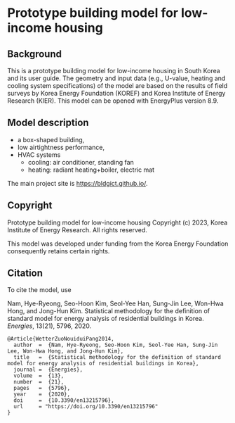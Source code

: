 # Prototype building model for low-income housing

## Background
This is a prototype building model for low-income housing in South Korea and its user guide. The geometry and input data (e.g., U-value, heating and cooling system specifications) of the model are based on the results of field surveys by Korea Energy Foundation (KOREF) and Korea Institute of Energy Research (KIER). This model can be opened with EnergyPlus version 8.9.

## Model description

- a box-shaped building,
- low airtightness performance,
- HVAC systems
  - cooling: air conditioner, standing fan
  - heating: radiant heating+boiler, electric mat

The main project site is https://bldgict.github.io/.

## Copyright

Prototype building model for low-income housing Copyright (c) 2023, Korea Institute of Energy Research. All rights reserved.

This model was developed under funding from the Korea Energy Foundation consequently retains certain rights.

## Citation

To cite the model, use

Nam, Hye-Ryeong, Seo-Hoon Kim, Seol-Yee Han, Sung-Jin Lee, Won-Hwa Hong, and Jong-Hun Kim.
Statistical methodology for the definition of standard model for energy analysis of residential buildings in Korea.
_Energies_, 13(21), 5796, 2020.

```
@Article{WetterZuoNouiduiPang2014,
  author  =  {Nam, Hye-Ryeong, Seo-Hoon Kim, Seol-Yee Han, Sung-Jin Lee, Won-Hwa Hong, and Jong-Hun Kim},
  title   =  {Statistical methodology for the definition of standard model for energy analysis of residential buildings in Korea},
  journal =  {Energies},
  volume  =  {13},
  number  =  {21},
  pages   =  {5796},
  year    =  {2020},
  doi     =  {10.3390/en13215796},
  url     = "https://doi.org/10.3390/en13215796"
}
```
